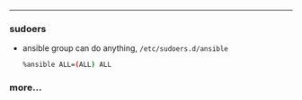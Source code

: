 ---

### sudoers
- ansible group can do anything, `/etc/sudoers.d/ansible
    `
    ```sh
    %ansible ALL=(ALL) ALL
    ```

### more...
